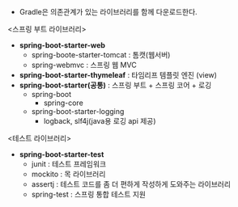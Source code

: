 - Gradle은 의존관계가 있는 라이브러리를 함께 다운로드한다.

<스프링 부트 라이브러리>
- <b>spring-boot-starter-web</b>
  - spring-boote-starter-tomcat : 톰캣(웹서버)
  - spring-webmvc : 스프링 웹 MVC
- <b>spring-boot-starter-thymeleaf</b> : 타임리프 템플릿 엔진 (view)
- <b>spring-boot-starter(공통)</b> : 스프링 부트 + 스프링 코어 + 로깅
  - spring-boot
    - spring-core
  - spring-boot-starter-logging
    - logback, slf4j(java용 로깅 api 제공)


<테스트 라이브러리>
- <b>spring-boot-starter-test</b>
  - junit : 테스트 프레임워크
  - mockito : 목 라이브러리
  - assertj : 테스트 코드를 좀 더 편하게 작성하게 도와주는 라이브러리
  - spring-test : 스프링 통합 테스트 지원
